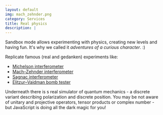 ```yaml
---
layout: default
img: mach_zehnder.png
category: Services
title: Real physics
description: |
---
```


Sandbox mode allows experimenting with physics, creating new levels and having fun. It's why we called it *adventures of a curious character*. :)

Replicate famous (real and gedanken) experiments like:

* [Michelson interferometer](https://en.wikipedia.org/wiki/Michelson_interferometer)
* [Mach–Zehnder interferometer](https://en.wikipedia.org/wiki/Mach%E2%80%93Zehnder_interferometer)
* [Sagnac interferometer](https://en.wikipedia.org/wiki/Common-path_interferometer)
* [Elitzur–Vaidman bomb tester](https://en.wikipedia.org/wiki/Elitzur%E2%80%93Vaidman_bomb_tester)

Underneath there is s real simulator of quantum mechanics - a discrete variant describing polarization and discrete position. You may be not aware of unitary and projective operators, tensor products or complex number - but JavaScript is doing all the dark magic for you!
